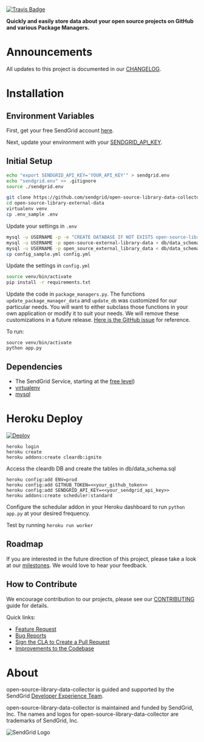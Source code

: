 [![Travis Badge](https://travis-ci.org/sendgrid/open-source-library-data-collector.svg?branch=master)](https://travis-ci.org/sendgrid/open-source-library-data-collector)

**Quickly and easily store data about your open source projects on GitHub and various Package Managers.**

# Announcements

All updates to this project is documented in our [CHANGELOG](https://github.com/sendgrid/open-source-library-data-collector/blob/master/CHANGELOG.md).

# Installation

## Environment Variables

First, get your free SendGrid account [here](https://sendgrid.com/free?source=open-source-data-collector).

Next, update your environment with your [SENDGRID_API_KEY](https://app.sendgrid.com/settings/api_keys).

## Initial Setup

```bash
echo "export SENDGRID_API_KEY='YOUR_API_KEY'" > sendgrid.env
echo "sendgrid.env" >> .gitignore
source ./sendgrid.env
```

```bash
git clone https://github.com/sendgrid/open-source-library-data-collector.git
cd open-source-library-external-data
virtualenv venv
cp .env_sample .env
```

Update your settings in `.env`

```bash
mysql -u USERNAME -p -e "CREATE DATABASE IF NOT EXISTS open-source-library-data-collector";
mysql -u USERNAME -p open-source-external-library-data < db/data_schema.sql
mysql -u USERNAME -p open_source_external_library_data < db/data_schema.sql
cp config_sample.yml config.yml
```

Update the settings in `config.yml`

```bash
source venv/bin/activate
pip install -r requirements.txt
```

Update the code in `package_managers.py`. The functions `update_package_manager_data` and `update_db` was customized for our particular needs. You will want to either subclass those functions in your own application or modify it to suit your needs. We will remove these customizations in a future release. [Here is the GitHub issue](https://github.com/sendgrid/open-source-library-data-collector/issues/5) for reference.

To run:

```
source venv/bin/activate
python app.py
```

## Dependencies

- The SendGrid Service, starting at the [free level](https://sendgrid.com/free?source=open-source-data-collector))
- [virtualenv](https://pypi.python.org/pypi/virtualenv)
- [mysql](https://www.mysql.com)

# Heroku Deploy

[![Deploy](https://www.herokucdn.com/deploy/button.svg)](https://heroku.com/deploy)

```
heroku login
heroku create
heroku addons:create cleardb:ignite
```
Access the cleardb DB and create the tables in db/data_schema.sql
```
heroku config:add ENV=prod
heroku config:add GITHUB_TOKEN=<<your_github_token>>
heroku config:add SENDGRID_API_KEY=<<your_sendgrid_api_key>>
heroku addons:create scheduler:standard
```
Configure the schedular addon in your Heroku dashboard to run `python app.py` at your desired frequency.

Test by running `heroku run worker`

## Roadmap

If you are interested in the future direction of this project, please take a look at our [milestones](https://github.com/sendgrid/open-source-library-data-collector/milestones). We would love to hear your feedback.

## How to Contribute

We encourage contribution to our projects, please see our [CONTRIBUTING](https://github.com/sendgrid/open-source-library-data-collector/blob/master/CONTRIBUTING.md) guide for details.

Quick links:

- [Feature Request](https://github.com/sendgrid/open-source-library-data-collector/blob/master/CONTRIBUTING.md#feature_request)
- [Bug Reports](https://github.com/sendgrid/open-source-library-data-collector/blob/master/CONTRIBUTING.md#submit_a_bug_report)
- [Sign the CLA to Create a Pull Request](https://github.com/sendgrid/open-source-library-data-collector/blob/master/CONTRIBUTING.md#cla)
- [Improvements to the Codebase](https://github.com/sendgrid/open-source-library-data-collector/blob/master/CONTRIBUTING.md#improvements_to_the_codebase)

# About

open-source-library-data-collector is guided and supported by the SendGrid [Developer Experience Team](mailto:dx@sendgrid.com).

open-source-library-data-collector is maintained and funded by SendGrid, Inc. The names and logos for open-source-library-data-collector are trademarks of SendGrid, Inc.

![SendGrid Logo](https://uiux.s3.amazonaws.com/2016-logos/email-logo%402x.png)
